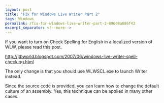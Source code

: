 ```yaml
---
layout: post
title: "Fix for Windows Live Writer Part 2"
tags: Windows
permalink: /fix-for-windows-live-writer-part-2-89608a886f43
excerpt_separator: <!--more-->
---
```


If you want to turn on Check Spelling for English in a localized version of WLW, please read this post.

http://jtbworld.blogspot.com/2007/06/windows-live-writer-spell-checking.html

The only change is that you should use WLWSCL.exe to launch Writer instead.

Since the source code is provided, you can learn how to change the default culture of an assembly. Yes, this technique can be applied in many other cases.
<!--more-->